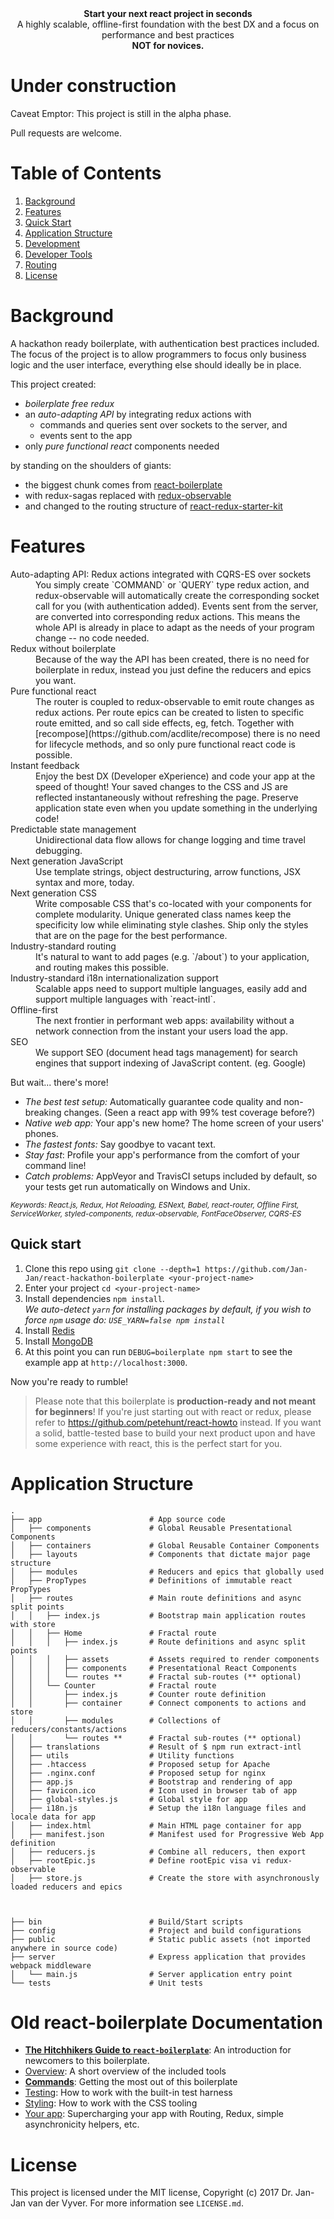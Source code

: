 <div align="center"><strong>Start your next react project in seconds</strong></div>
<div align="center">A highly scalable, offline-first foundation with the best DX and a focus on performance and best practices</div>
<div align="center"><strong>NOT for novices.</strong></div>

# Under construction

Caveat Emptor: This project is still in the alpha phase.

Pull requests are welcome.

# Table of Contents

1. [Background](#background)
1. [Features](#features)
1. [Quick Start](#quick-start)
1. [Application Structure](#application-structure)
1. [Development](#development)
  1. [Developer Tools](#developer-tools)
  1. [Routing](#routing)
1. [License](#license)

# Background

A hackathon ready boilerplate, with authentication best practices included.
The focus of the project is to allow programmers to focus only business logic and the user interface, everything else should ideally be in place.

This project created:

* *boilerplate free redux*
* an *auto-adapting API* by integrating redux actions with
  * commands and queries sent over sockets to the server, and
  * events sent to the app
* only *pure functional react* components needed

by standing on the shoulders of giants:

* the biggest chunk comes from [react-boilerplate](https://github.com/react-boilerplate/react-boilerplate)
* with redux-sagas replaced with [redux-observable](https://github.com/redux-observable/redux-observable)
* and changed to the routing structure of [react-redux-starter-kit](https://github.com/davezuko/react-redux-starter-kit)


# Features

<dl>
  <dt>Auto-adapting API: Redux actions integrated with CQRS-ES over sockets</dt>
  <dd>You simply create `COMMAND` or `QUERY` type redux action, and redux-observable will automatically create the corresponding socket call for you (with authentication added). Events sent from the server, are converted into corresponding redux actions. This means the whole API is already in place to adapt as the needs of your program change -- no code needed.</dd>

  <dt>Redux without boilerplate</dt>
  <dd>Because of the way the API has been created, there is no need for boilerplate in redux, instead you just define the reducers and epics you want.<dt>

  <dt>Pure functional react</dt>
  <dd>The router is coupled to redux-observable to emit route changes as redux actions. Per route epics can be created to listen to specific route emitted, and so call side effects, eg, fetch. Together with [recompose](https://github.com/acdlite/recompose) there is no need for lifecycle methods, and so only pure functional react code is possible.</dd>

  <dt>Instant feedback</dt>
  <dd>Enjoy the best DX (Developer eXperience) and code your app at the speed of thought! Your saved changes to the CSS and JS are reflected instantaneously without refreshing the page. Preserve application state even when you update something in the underlying code!</dd>

  <dt>Predictable state management</dt>
  <dd>Unidirectional data flow allows for change logging and time travel debugging.</dd>

  <dt>Next generation JavaScript</dt>
  <dd>Use template strings, object destructuring, arrow functions, JSX syntax and more, today.</dd>

  <dt>Next generation CSS</dt>
  <dd>Write composable CSS that's co-located with your components for complete modularity. Unique generated class names keep the specificity low while eliminating style clashes. Ship only the styles that are on the page for the best performance.</dd>

  <dt>Industry-standard routing</dt>
  <dd>It's natural to want to add pages (e.g. `/about`) to your application, and routing makes this possible.</dd>

  <dt>Industry-standard i18n internationalization support</dt>
  <dd>Scalable apps need to support multiple languages, easily add and support multiple languages with `react-intl`.</dd>

  <dt>Offline-first</dt>
  <dd>The next frontier in performant web apps: availability without a network connection from the instant your users load the app.</dd>

  <dt>SEO</dt>
  <dd>We support SEO (document head tags management) for search engines that support indexing of JavaScript content. (eg. Google)</dd>
</dl>

But wait... there's more!

  - *The best test setup:* Automatically guarantee code quality and non-breaking
    changes. (Seen a react app with 99% test coverage before?)
  - *Native web app:* Your app's new home? The home screen of your users' phones.
  - *The fastest fonts:* Say goodbye to vacant text.
  - *Stay fast*: Profile your app's performance from the comfort of your command
    line!
  - *Catch problems:* AppVeyor and TravisCI setups included by default, so your
    tests get run automatically on Windows and Unix.

<sub><i>Keywords: React.js, Redux, Hot Reloading, ESNext, Babel, react-router, Offline First, ServiceWorker, styled-components, redux-observable, FontFaceObserver, CQRS-ES</i></sub>

## Quick start

1. Clone this repo using `git clone --depth=1 https://github.com/Jan-Jan/react-hackathon-boilerplate <your-project-name>`
1. Enter your project `cd <your-project-name>`
1. Install dependencies `npm install`.<br />
   *We auto-detect `yarn` for installing packages by default, if you wish to force `npm` usage do: `USE_YARN=false npm install`*<br />
1. Install [Redis](https://redis.io/)
1. Install [MongoDB](https://www.mongodb.com/download-center)
1. At this point you can run `DEBUG=boilerplate npm start` to see the example app at `http://localhost:3000`.

Now you're ready to rumble!

> Please note that this boilerplate is **production-ready and not meant for beginners**! If you're just starting out with react or redux, please refer to https://github.com/petehunt/react-howto instead. If you want a solid, battle-tested base to build your next product upon and have some experience with react, this is the perfect start for you.

# Application Structure

```
.
├── app                        # App source code
│   ├── components             # Global Reusable Presentational Components
│   ├── containers             # Global Reusable Container Components
│   ├── layouts                # Components that dictate major page structure
│   ├── modules                # Reducers and epics that globally used
│   ├── PropTypes              # Definitions of immutable react PropTypes
│   ├── routes                 # Main route definitions and async split points
│   │   ├── index.js           # Bootstrap main application routes with store
│   │   ├── Home               # Fractal route
│   │   │   ├── index.js       # Route definitions and async split points
│   │   │   ├── assets         # Assets required to render components
│   │   │   ├── components     # Presentational React Components
│   │   │   └── routes **      # Fractal sub-routes (** optional)
│   │   └── Counter            # Fractal route
│   │       ├── index.js       # Counter route definition
│   │       ├── container      # Connect components to actions and store
│   │       ├── modules        # Collections of reducers/constants/actions
│   │       └── routes **      # Fractal sub-routes (** optional)
│   ├── translations           # Result of $ npm run extract-intl
│   ├── utils                  # Utility functions
│   ├── .htaccess              # Proposed setup for Apache
│   ├── .nginx.conf            # Proposed setup for nginx
│   ├── app.js                 # Bootstrap and rendering of app
│   ├── favicon.ico            # Icon used in browser tab of app
│   ├── global-styles.js       # Global style for app
│   ├── i18n.js                # Setup the i18n language files and locale data for app
│   ├── index.html             # Main HTML page container for app
│   ├── manifest.json          # Manifest used for Progressive Web App definition
│   ├── reducers.js            # Combine all reducers, then export
│   ├── rootEpic.js            # Define rootEpic visa vi redux-observable
│   ├── store.js               # Create the store with asynchronously loaded reducers and epics



├── bin                        # Build/Start scripts
├── config                     # Project and build configurations
├── public                     # Static public assets (not imported anywhere in source code)
├── server                     # Express application that provides webpack middleware
│   └── main.js                # Server application entry point
└── tests                      # Unit tests
```

# Old react-boilerplate Documentation

- [**The Hitchhikers Guide to `react-boilerplate`**](docs/general/introduction.md): An introduction for newcomers to this boilerplate.
- [Overview](docs/general): A short overview of the included tools
- [**Commands**](docs/general/commands.md): Getting the most out of this boilerplate
- [Testing](docs/testing): How to work with the built-in test harness
- [Styling](docs/css): How to work with the CSS tooling
- [Your app](docs/js): Supercharging your app with Routing, Redux, simple
  asynchronicity helpers, etc.


# License

This project is licensed under the MIT license, Copyright (c) 2017 Dr. Jan-Jan van der Vyver. For more information see `LICENSE.md`.
